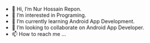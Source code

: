 - 👋 Hi, I’m Nur Hossain Repon.
- 👀 I’m interested in Programing.
- 🌱 I’m currently learning Android App Development.
- 💞️ I’m looking to collaborate on Android App Developer.
- 📫 How to reach me ...

<!---
Nhrepon/Nhrepon is a ✨ special ✨ repository because its `README.md` (this file) appears on your GitHub profile.
You can click the Preview link to take a look at your changes.
--->
